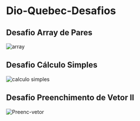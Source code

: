 # Dio-Quebec-Desafios

## Desafio Array de Pares
![array](https://user-images.githubusercontent.com/82780957/194118979-c7061165-1f25-426a-82fc-1c29d5e256bc.png)

## Desafio Cálculo Simples
![calculo simples](https://user-images.githubusercontent.com/82780957/194119503-f1682107-0de1-439e-beba-2bbef0703dfe.png)

## Desafio Preenchimento de Vetor II
![Preenc-vetor](https://user-images.githubusercontent.com/82780957/194119697-7272f3bc-531e-4ab7-893f-1cf87f79cd53.png)
